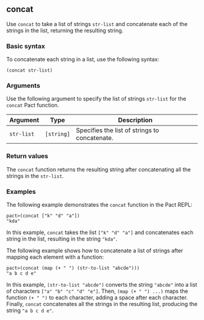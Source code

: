 ## concat
Use `concat` to take a list of strings `str-list` and concatenate each of the strings in the list, returning the resulting string.

### Basic syntax

To concatenate each string in a list, use the following syntax:

`(concat str-list)`

### Arguments

Use the following argument to specify the list of strings `str-list` for the `concat` Pact function.

| Argument | Type | Description |
| --- | --- | --- |
| `str-list` | `[string]` | Specifies the list of strings to concatenate. |

### Return values

The `concat` function returns the resulting string after concatenating all the strings in the `str-list`.

### Examples

The following example demonstrates the `concat` function in the Pact REPL:

```pact
pact>(concat ["k" "d" "a"])
"kda"
```

In this example, `concat` takes the list `["k" "d" "a"]` and concatenates each string in the list, resulting in the string `"kda"`.

The following example shows how to concatenate a list of strings after mapping each element with a function:

```pact
pact>(concat (map (+ " ") (str-to-list "abcde")))
"a b c d e"
```

In this example, `(str-to-list "abcde")` converts the string `"abcde"` into a list of characters `["a" "b" "c" "d" "e"]`. Then, `(map (+ " ") ...)` maps the function `(+ " ")` to each character, adding a space after each character. Finally, `concat` concatenates all the strings in the resulting list, producing the string `"a b c d e"`.

